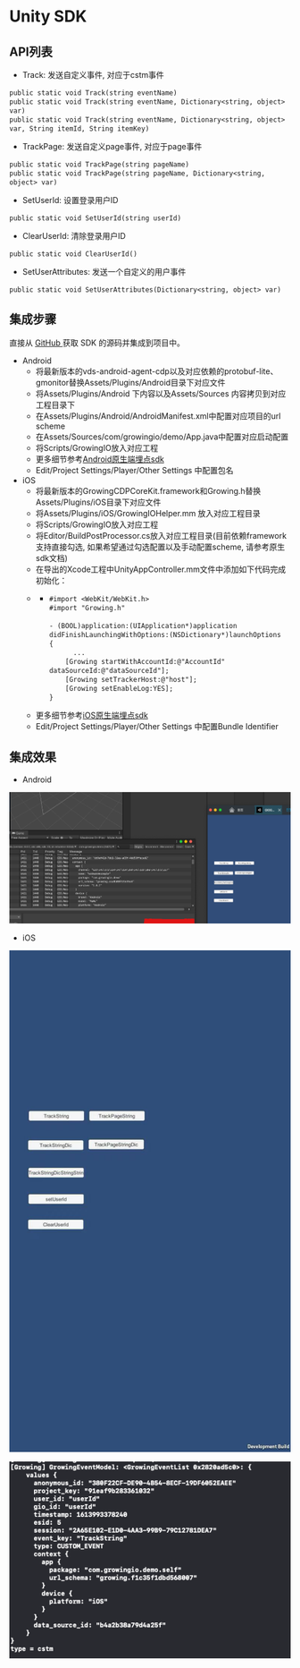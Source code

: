 # Unity SDK

## **API列表**

* Track: 发送自定义事件, 对应于cstm事件

```text
public static void Track(string eventName)
public static void Track(string eventName, Dictionary<string, object> var)
public static void Track(string eventName, Dictionary<string, object> var, String itemId, String itemKey)
```

* TrackPage: 发送自定义page事件, 对应于page事件

```text
public static void TrackPage(string pageName)
public static void TrackPage(string pageName, Dictionary<string, object> var)
```

* SetUserId: 设置登录用户ID

```text
public static void SetUserId(string userId)
```

* ClearUserId: 清除登录用户ID

```text
public static void ClearUserId()
```

* SetUserAttributes: 发送一个自定义的用户事件

```text
public static void SetUserAttributes(Dictionary<string, object> var)
```



## 集成步骤

直接从 [GitHub  ](https://github.com/growingio/growingio-unity-sdk)获取 SDK 的源码并集成到项目中。

* Android
  * 将最新版本的vds-android-agent-cdp以及对应依赖的protobuf-lite、gmonitor替换Assets/Plugins/Android目录下对应文件
  * 将Assets/Plugins/Android 下内容以及Assets/Sources 内容拷贝到对应工程目录下
  * 在Assets/Plugins/Android/AndroidManifest.xml中配置对应项目的url scheme
  * 在Assets/Sources/com/growingio/demo/App.java中配置对应启动配置
  * 将Scripts/GrowingIO放入对应工程
  * 更多细节参考[Android原生端埋点sdk](https://docs.growingio.com/op/developer-manual/sdkintegrated/cdp/android-sdk)
  * Edit/Project Settings/Player/Other Settings 中配置包名
* iOS
  * 将最新版本的GrowingCDPCoreKit.framework和Growing.h替换Assets/Plugins/iOS目录下对应文件
  * 将Assets/Plugins/iOS/GrowingIOHelper.mm 放入对应工程目录
  * 将Scripts/GrowingIO放入对应工程
  * 将Editor/BuildPostProcessor.cs放入对应工程目录\(目前依赖framework支持直接勾选, 如果希望通过勾选配置以及手动配置scheme, 请参考原生sdk文档\)
  * 在导出的Xcode工程中UnityAppController.mm文件中添加如下代码完成初始化：
  * * ```text
      #import <WebKit/WebKit.h>
      #import "Growing.h"

      - (BOOL)application:(UIApplication*)application didFinishLaunchingWithOptions:(NSDictionary*)launchOptions
      {
        	...
          [Growing startWithAccountId:@"AccountId" dataSourceId:@"dataSourceId"];
          [Growing setTrackerHost:@"host"];
          [Growing setEnableLog:YES];
      }
      ```
  * 更多细节参考[iOS原生端埋点sdk](https://docs.growingio.com/op/developer-manual/sdkintegrated/cdp/ios-sdk)
  * Edit/Project Settings/Player/Other Settings 中配置Bundle Identifier

## 集成效果

* Android

![](../../../.gitbook/assets/tu-pian-%20%2813%29.png)

* iOS

![](../../../.gitbook/assets/tu-pian-%20%2811%29.png)

![](../../../.gitbook/assets/tu-pian-%20%2812%29.png)

